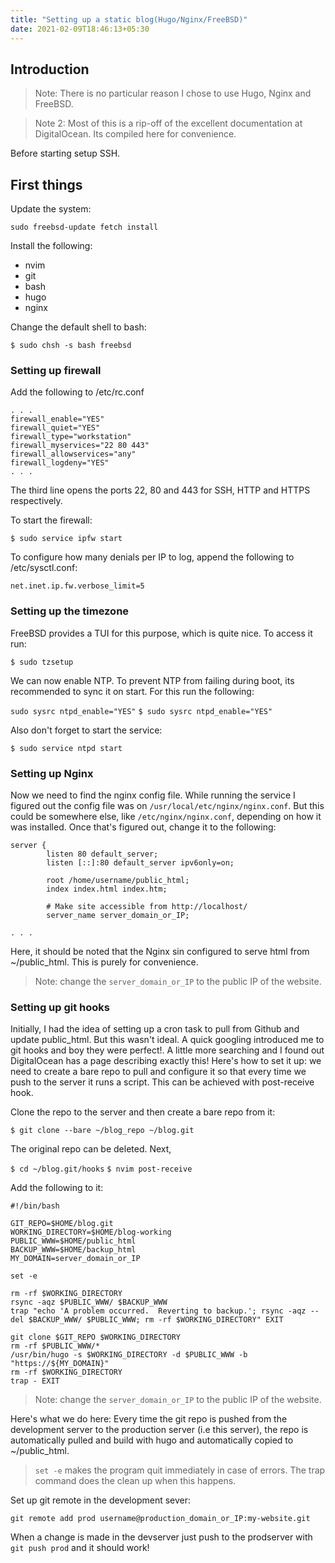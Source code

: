 ```yaml
---
title: "Setting up a static blog(Hugo/Nginx/FreeBSD)"
date: 2021-02-09T18:46:13+05:30
---
```


## Introduction
> Note: There is no particular reason I chose to use Hugo, Nginx and FreeBSD.

> Note 2: Most of this is a rip-off of the excellent documentation at DigitalOcean. Its compiled here for convenience.

Before starting setup SSH.

## First things

Update the system:

`sudo freebsd-update fetch install`

Install the following:
* nvim
* git
* bash
* hugo
* nginx

Change the default shell to bash:

`$ sudo chsh -s bash freebsd`

### Setting up firewall

Add the following to /etc/rc.conf

```
. . .
firewall_enable="YES"
firewall_quiet="YES"
firewall_type="workstation"
firewall_myservices="22 80 443"
firewall_allowservices="any"
firewall_logdeny="YES"
. . .
```

The third line opens the ports 22, 80 and 443 for SSH, HTTP and HTTPS respectively.

To start the firewall:

`$ sudo service ipfw start`

To configure how many denials per IP to log, append the following to /etc/sysctl.conf:

`net.inet.ip.fw.verbose_limit=5`

### Setting up the timezone

FreeBSD provides a TUI for this purpose, which is quite nice. To access it run:

`$ sudo tzsetup`

We can now enable NTP. To prevent NTP from failing during boot, its recommended to sync it on start. For this run the following:

`sudo sysrc ntpd_enable="YES"`
`$ sudo sysrc ntpd_enable="YES"`

Also don't forget to start the service:

`$ sudo service ntpd start`

### Setting up Nginx 

Now we need to find the nginx config file. While running the service I figured out the config file was on `/usr/local/etc/nginx/nginx.conf`. But this could be somewhere else, like `/etc/nginx/nginx.conf`, depending on how it was installed.
Once that's figured out, change it to the following: 
```
server {
        listen 80 default_server;
        listen [::]:80 default_server ipv6only=on;

        root /home/username/public_html;
        index index.html index.htm;

        # Make site accessible from http://localhost/
        server_name server_domain_or_IP;

. . .
```
Here, it should be noted that the Nginx sin configured to serve html from ~/public_html. This is purely for convenience.

> Note: change the `server_domain_or_IP` to the public IP of the website.

### Setting up git hooks

Initially, I had the idea of setting up a cron task to pull from Github and update public_html. But this wasn't ideal. A quick googling introduced me to git hooks and boy they were perfect!. A little more searching and I found out DigitalOcean has a page describing exactly this! Here's how to set it up: we need to create a bare repo to pull and configure it so that every time we push to the server it runs a script. This can be achieved with post-receive hook.

Clone the repo to the server and then create a bare repo from it:

`$ git clone --bare ~/blog_repo ~/blog.git`

The original repo can be deleted. Next, 

`$ cd ~/blog.git/hooks`
`$ nvim post-receive`

Add the following to it:
```
#!/bin/bash

GIT_REPO=$HOME/blog.git
WORKING_DIRECTORY=$HOME/blog-working
PUBLIC_WWW=$HOME/public_html
BACKUP_WWW=$HOME/backup_html
MY_DOMAIN=server_domain_or_IP

set -e

rm -rf $WORKING_DIRECTORY
rsync -aqz $PUBLIC_WWW/ $BACKUP_WWW
trap "echo 'A problem occurred.  Reverting to backup.'; rsync -aqz --del $BACKUP_WWW/ $PUBLIC_WWW; rm -rf $WORKING_DIRECTORY" EXIT

git clone $GIT_REPO $WORKING_DIRECTORY
rm -rf $PUBLIC_WWW/*
/usr/bin/hugo -s $WORKING_DIRECTORY -d $PUBLIC_WWW -b "https://${MY_DOMAIN}"
rm -rf $WORKING_DIRECTORY
trap - EXIT
```
> Note: change the `server_domain_or_IP` to the public IP of the website.

Here's what we do here:
Every time the git repo is pushed from the development server to the production server (i.e this server), the repo is automatically pulled <!-- TODO: from where? --> and build with hugo and automatically copied to ~/public_html. 

> `set -e` makes the program quit immediately in case of errors. The trap command does the clean up when this happens. 

Set up git remote in the development sever: 

`git remote add prod username@production_domain_or_IP:my-website.git`

When a change is made in the devserver just push to the prodserver with `git push prod` and it should work!